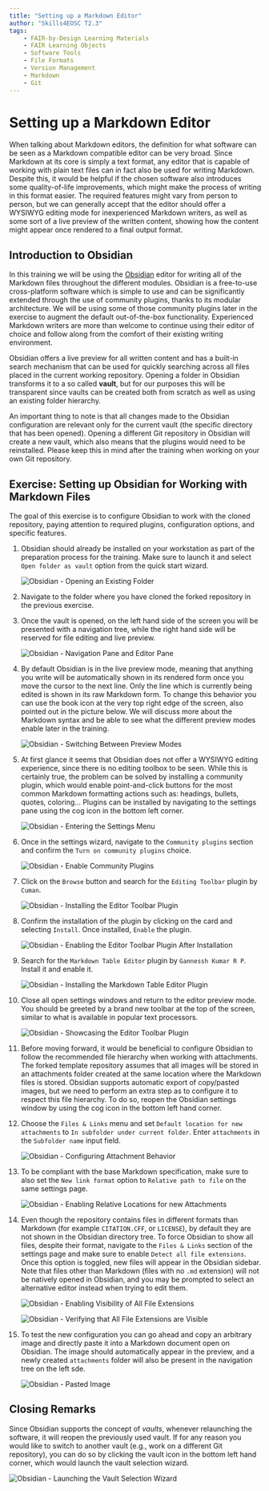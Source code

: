 ```yaml
---
title: "Setting up a Markdown Editor"
author: "Skills4EOSC T2.3"
tags: 
    - FAIR-by-Design Learning Materials
    - FAIR Learning Objects
    - Software Tools
    - File Formats
    - Version Management
    - Markdown
    - Git
---
```


# Setting up a Markdown Editor

When talking about Markdown editors, the definition for what software can be seen as a Markdown compatible editor can be very broad. Since Markdown at its core is simply a text format, any editor that is capable of working with plain text files can in fact also be used for writing Markdown. Despite this, it would be helpful if the chosen software also introduces some quality-of-life improvements, which might make the process of writing in this format easier. The required features might vary from person to person, but we can generally accept that the editor should offer a WYSIWYG editing mode for inexperienced Markdown writers, as well as some sort of a live preview of the written content, showing how the content might appear once rendered to a final output format. 

## Introduction to Obsidian

In this training we will be using the [Obsidian](https://obsidian.md/) editor for writing all of the Markdown files throughout the different modules. Obsidian is a free-to-use cross-platform software which is simple to use and can be significantly extended through the use of community plugins, thanks to its modular architecture. We will be using some of those community plugins later in the exercise to augment the default out-of-the-box functionality. Experienced Markdown writers are more than welcome to continue using their editor of choice and follow along from the comfort of their existing writing environment. 

Obsidian offers a live preview for all written content and has a built-in search mechanism that can be used for quickly searching across all files placed in the current working repository. Opening a folder in Obsidian transforms it to a so called **vault**, but for our purposes this will be transparent since vaults can be created both from scratch as well as using an existing folder hierarchy.

An important thing to note is that all changes made to the Obsidian configuration are relevant only for the current vault (the specific directory that has been opened). Opening a different Git repository in Obsidian will create a new vault, which also means that the plugins would need to be reinstalled. Please keep this in mind after the training when working on your own Git repository.

## Exercise: Setting up Obsidian for Working with Markdown Files

The goal of this exercise is to configure Obsidian to work with the cloned repository, paying attention to required plugins, configuration options, and specific features.

1. Obsidian should already be installed on your workstation as part of the preparation process for the training. Make sure to launch it and select `Open folder as vault` option from the quick start wizard.

    ![Obsidian - Opening an Existing Folder](attachments/07-obsidian-launch.png)

2. Navigate to the folder where you have cloned the forked repository in the previous exercise. 
3. Once the vault is opened, on the left hand side of the screen you will be presented with a navigation tree, while the right hand side will be reserved for file editing and live preview.

    ![Obsidian - Navigation Pane and Editor Pane](attachments/08-obsidian-panes.png)

4. By default Obsidian is in the live preview mode, meaning that anything you write will be automatically shown in its rendered form once you move the cursor to the next line. Only the line which is currently being edited is shown in its raw Markdown form. To change this behavior you can use the book icon at the very top right edge of the screen, also pointed out in the picture below. We will discuss more about the Markdown syntax and be able to see what the different preview modes enable later in the training.

    ![Obsidian - Switching Between Preview Modes](attachments/09-obsidian-preview-mode-switching.png)

5. At first glance it seems that Obsidian does not offer a WYSIWYG editing experience, since there is no editing toolbox to be seen. While this is certainly true, the problem can be solved by installing a community plugin, which would enable point-and-click buttons for the most common Markdown formatting actions such as: headings, bullets, quotes, coloring... Plugins can be installed by navigating to the settings pane using the cog icon in the bottom left corner.

    ![Obsidian - Entering the Settings Menu](attachments/10-obsidian-settings-icon.png)

6. Once in the settings wizard, navigate to the `Community plugins` section and confirm the `Turn on community plugins` choice.

    ![Obsidian - Enable Community Plugins](attachments/11-obsidian-enable-community-plugins.png)

7. Click on the `Browse` button and search for the `Editing Toolbar` plugin by `Cuman`.

    ![Obsidian - Installing the Editor Toolbar Plugin](attachments/12-editing-toolbar-plugin.png)

8. Confirm the installation of the plugin by clicking on the card and selecting `Install`. Once installed, `Enable` the plugin.

    ![Obsidian - Enabling the Editor Toolbar Plugin After Installation](attachments/13-enabling-editing-toolbar-plugin.png)

9. Search for the `Markdown Table Editor` plugin by `Gannessh Kumar R P`. Install it and enable it.

    ![Obsidian - Installing the Markdown Table Editor Plugin](attachments/36-markdown-table-editor.png)

10. Close all open settings windows and return to the editor preview mode. You should be greeted by a brand new toolbar at the top of the screen, similar to what is available in popular text processors. 

    ![Obsidian - Showcasing the Editor Toolbar Plugin](attachments/14-editing-toolbar-plugin-in-action.png)

11. Before moving forward, it would be beneficial to configure Obsidian to follow the recommended file hierarchy when working with attachments. The forked template repository assumes that all images will be stored in an attachments folder created at the same location where the Markdown files is stored. Obsidian supports automatic export of copy/pasted images, but we need to perform an extra step as to configure it to respect this file hierarchy. To do so, reopen the Obsidian settings window by using the cog icon in the bottom left hand corner.
12. Choose the `Files & Links` menu and set `Default location for new attachments` to `In subfolder under current folder`. Enter `attachments` in the `Subfolder name` input field.

    ![Obsidian - Configuring Attachment Behavior](attachments/15-obsidian-attachment-configuration.png)

13. To be compliant with the base Markdown specification, make sure to also set the `New link format` option to `Relative path to file` on the same settings page.

    ![Obsidian - Enabling Relative Locations for new Attachments](attachments/16-obisidian-relative-path-to-file.png)

14. Even though the repository contains files in different formats than Markdown (for example `CITATION.CFF`, or `LICENSE`), by default they are not shown in the Obsidian directory tree. To force Obsidian to show all files, despite their format, navigate to the `Files & Links` section of the settings page and make sure to enable `Detect all file extensions`. Once this option is toggled, new files will appear in the Obsidian sidebar. Note that files other than Markdown (files with no `.md` extension) will not be natively opened in Obsidian, and you may be prompted to select an alternative editor instead when trying to edit them.

    ![Obsidian - Enabling Visibility of All File Extensions](attachments/39-all-file-extensions.png)

    ![Obsidian - Verifying that All File Extensions are Visible](attachments/38-additional-files.png)

15. To test the new configuration you can go ahead and copy an arbitrary image and directly paste it into a Markdown document open on Obsidian. The image should automatically appear in the preview, and a newly created `attachments` folder will also be present in the navigation tree on the left sde.

    ![Obsidian - Pasted Image](attachments/17-pasted-image.png)

## Closing Remarks

Since Obsidian supports the concept of *vaults*, whenever relaunching the software, it will reopen the previously used vault. If for any reason you would like to switch to another vault (e.g., work on a different Git repository), you can do so by clicking the vault icon in the bottom left hand corner, which would launch the vault selection wizard.

![Obsidian - Launching the Vault Selection Wizard](attachments/37-vault-selection.png)